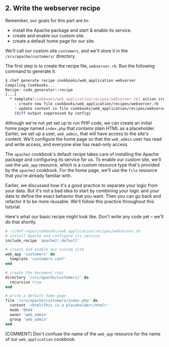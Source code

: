 ## 2. Write the webserver recipe

Remember, our goals for this part are to:

* install the Apache package and start & enable its service.
* create and enable our custom site.
* create a default home page for our site.

We'll call our custom site `customers`, and we'll store it in the <code class="file-path">/srv/apache/customers/</code> directory.

The first step is to create the recipe file, <code class="file-path">webserver.rb</code>. Run the following command to generate it.

```bash
$ chef generate recipe cookbooks/web_application webserver
Compiling Cookbooks...
Recipe: code_generator::recipe
[...]
  * template[cookbooks/web_application/recipes/webserver.rb] action create
    - create new file cookbooks/web_application/recipes/webserver.rb
    - update content in file cookbooks/web_application/recipes/webserver.rb from none to bc6813
    (diff output suppressed by config)
```

Although we're not yet set up to run PHP code, we can create an initial home page named <code class="file-path">index.php</code> that contains plain HTML as a placeholder. Earlier, we set up a user, `web_admin`, that will have access to the site's content. We'll configure the home page so that the `web_admin` user has read and write access, and everyone else has read-only access.

The `apache2` cookbook's default recipe takes care of installing the Apache package and configuring its service for us. To enable our custom site, we'll use the `web_app` resource, which is a custom resource type that's provided by the `apache2` cookbook. For the home page, we'll use the `file` resource that you're already familiar with.

Earlier, we discussed how it's a good practice to separate your logic from your data. But it's not a bad idea to start by combining your logic and your data to define the exact behavior that you want. Then you can go back and refactor it to be more reusable. We'll follow this practice throughout this tutorial.

Here's what our basic recipe might look like. Don't write any code yet &ndash; we'll do that shortly.

```ruby
# ~/chef-repo/cookbooks/web_application/recipes/webserver.rb
# install Apache and configure its service
include_recipe 'apache2::default'

# create and enable our custom site
web_app 'customers' do
  template 'customers.conf'
end

# create the document root
directory '/srv/apache/customers/' do
  recursive true
end

# write a default home page
file '/srv/apache/customers/index.php' do
  content '<html>This is a placeholder</html>'
  mode '0644'
  owner 'web_admin'
  group 'web_admin'
end
```

[COMMENT] Don't confuse the name of the `web_app` resource for the name of our `web_application` cookbook.
